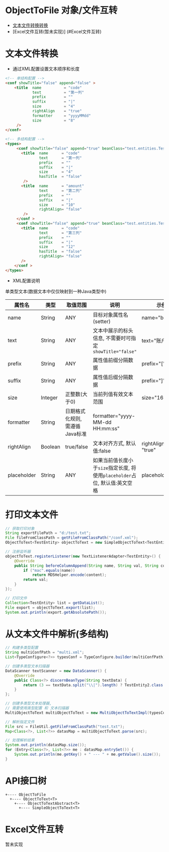 # ObjectToFile 对象/文件互转

  * [文本文件转换转换](#文本文件转换)
  * [Excel文件互转(暂未实现)] (#Excel文件互转)

# 文本文件转换

  * 通过XML配置设置文本顺序和长度 

  ```html
  <!-- 单结构配置 -->
  <conf showTitle="false" append="false" >
      <title  name          = "code" 
              text          = "第一列"
              prefix        = ""
              suffix        = "|"
              size          = "4"
              rightAlign    = "true"
              formatter     = "yyyyMMdd"
              size          = "8"
       />
  </conf>
     
  <!-- 多结构配置 -->
  <types>
       <conf showTitle="false" append="true" beanClass="test.entities.TestEntity">
         <title  name      = "code" 
                 text      = "第一列"
                 prefix    = ""
                 suffix    = "|"
                 size      = "4"
                 hasTitle  = "false"
          />
         <title  name      = "amount" 
                 text      = "第二列"
                 prefix    = ""
                 suffix    = "|"
                 size      = "10"
                 rightAlign= "false"
          />
       </conf >
       <conf showTitle="false" append="true" beanClass="test.entities.TestEntity2">
         <title  name      = "code" 
                 text      = "第三列"
                 prefix    = ""
                 suffix    = "|"
                 size      = "12"
                 hasTitle  = "false"
                 rightAlign= "false"
         />
      </conf >
  </types>
  ```

  * XML配置说明

  单类型文本(数据文本中仅仅映射到一种Java类型中)

  属性名 | 类型 | 取值范围 | 说明 | 示例
  --- | --- | --- | --- | ---
  name | String | ANY | 目标对象属性名 (setter) | name="balance"
  text | String | ANY | 文本中展示的标头信息, 不需要时可指定`showTitle="false"` | text="账户余额"
  prefix | String | ANY | 属性值前缀分隔数据 | prefix="["
  suffix | String | ANY | 属性值后缀分隔数据 | prefix="]"
  size | Integer | 正整数(大于0) | 当前列值有效文本范围 | size="16"
  formatter | String | 日期格式化规则, 需遵循Java标准 | formatter="yyyy-MM-dd HH:mm:ss"
  rightAlign | Boolean | true/false | 文本对齐方式, 默认值:false | rightAlign= "true"
  placeholder | String | ANY | 如果当前值长度小于`size`指定长度, 将使用`placeholder`占位, 默认值:英文空格 | placeholder="0"


  # 打印文本文件

  ```java
  // 获取打印对象
  String exportFilePath = "d:/test.txt";
  File fileFromClassPath = getFileFromClassPath("/conf.xml");
  ObjectToText<TestEntity> objectToText = new SimpleObjectToText<TestEntity>(exportFilePath, fileFromClassPath);
  
  // 注册监听器
  objectToText.registerListener(new TextListenerAdapter<TestEntity>() {
      @Override
      public String beforeColumnAppend(String name, String val, String content) {
          if ("mac".equals(name))
              return MD5Helper.encode(content);
          return val;
      }
  });
  
  // 打印文件
  Collection<TestEntity> list = getDataList();
  File export = objectToText.export(list);
  System.out.println(export.getAbsolutePath());
  ```

  # 从文本文件中解析(多结构)

  ```java
  // 构建多类型配置
  String multiConfPath = "multi.xml";
  List<TypeConfigure<?>> typesConf = TypeConfigure.builder(multiConfPath).build();
  
  // 创建多类型文本扫描器
  DataScanner textScanner = new DataScanner() {
      @Override
      public Class<?> discernBeanType(String textData) {
          return (3 == textData.split("\\|").length) ? TestEntity2.class : TestEntity.class;
      }
  };
  
  // 创建多类型文本处理器, 
  // 需要使用类型配置 和 文本扫描器
  MultiObjectToText multiObjectToText = new MultiObjectToTextImpl(typesConf, textScanner);
  
  // 解析指定文件
  File src = FileUtil.getFileFromClassPath("test.txt");
  Map<Class<?>, List<?>> datasMap = multiObjectToText.parse(src);
  
  // 处理解析结果
  System.out.println(datasMap.size());
  for (Entry<Class<?>, List<?>> me : datasMap.entrySet()) {
      System.out.println(me.getKey() + " --- " + me.getValue().size());
  }
  ```

  # API接口树
  
    +---- ObjectToFile
      +---- ObjectToText<T>
        +---- ObjectToTextAbstract<T>
          +---- SimpleObjectToText<T>
  

# Excel文件互转

  暂未实现